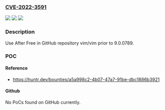 ### [CVE-2022-3591](https://cve.mitre.org/cgi-bin/cvename.cgi?name=CVE-2022-3591)
![](https://img.shields.io/static/v1?label=Product&message=vim%2Fvim&color=blue)
![](https://img.shields.io/static/v1?label=Version&message=n%2Fa&color=blue)
![](https://img.shields.io/static/v1?label=Vulnerability&message=CWE-416%20Use%20After%20Free&color=brighgreen)

### Description

Use After Free in GitHub repository vim/vim prior to 9.0.0789.

### POC

#### Reference
- https://huntr.dev/bounties/a5a998c2-4b07-47a7-91be-dbc1886b3921

#### Github
No PoCs found on GitHub currently.

